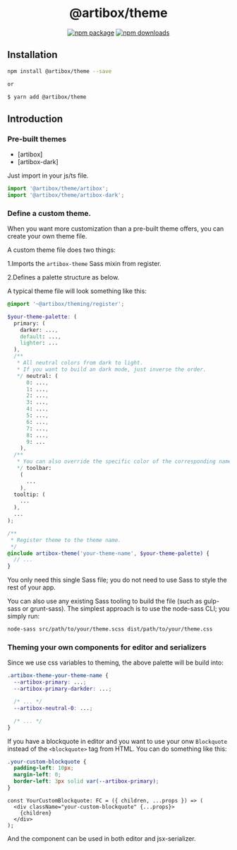 <h1 align="center">@artibox/theme</h1>

<div align="center">

[![npm package](https://img.shields.io/npm/v/@artibox/theme.svg?maxAge=60)](https://www.npmjs.com/package/@artibox/theme)
[![npm downloads](https://img.shields.io/npm/dt/@artibox/theme.svg?maxAge=60)](https://www.npmjs.com/package/@artibox/theme)

</div>

## Installation

```bash
npm install @artibox/theme --save

or

$ yarn add @artibox/theme
```

## Introduction

### Pre-built themes

- [artibox]
- [artibox-dark]

Just import in your js/ts file.

```ts
import '@artibox/theme/artibox';
import '@artibox/theme/artibox-dark';
```

### Define a custom theme.

When you want more customization than a pre-built theme offers, you can create your own theme file.

A custom theme file does two things:

1.Imports the `artibox-theme` Sass mixin from register.

2.Defines a palette structure as below.

A typical theme file will look something like this:

```scss
@import '~@artibox/theming/register';

$your-theme-palette: (
  primary: (
    darker: ...,
    default: ...,
    lighter: ...
  ),
  /**
   * All neutral colors from dark to light.
   * If you want to build an dark mode, just inverse the order.
   */ neutral: (
      0: ...,
      1: ...,
      2: ...,
      3: ...,
      4: ...,
      5: ...,
      6: ...,
      7: ...,
      8: ...,
      9: ...
    ),
  /**
   * You can also override the specific color of the corresponding name of component.
   */ toolbar:
    (
      ...
    ),
  tooltip: (
    ...
  ),
  ...
);

/**
 * Register theme to the theme name.
 */
@include artibox-theme('your-theme-name', $your-theme-palette) {
  // ...
}
```

You only need this single Sass file; you do not need to use Sass to style the rest of your app.

You can also use any existing Sass tooling to build the file (such as gulp-sass or grunt-sass). The simplest approach is to use the node-sass CLI; you simply run:

```bash
node-sass src/path/to/your/theme.scss dist/path/to/your/theme.css
```

### Theming your own components for editor and serializers

Since we use css variables to theming, the above palette will be build into:

```css
.artibox-theme-your-theme-name {
  --artibox-primary: ...;
  --artibox-primary-darkder: ...;

  /* ... */
  --artibox-neutral-0: ...;

  /* ... */
}
```

If you have a blockquote in editor and you want to use your onw `Blockquote` instead of the `<blockquote>` tag from HTML. You can do something like this:

```scss
.your-custom-blockquote {
  padding-left: 10px;
  margin-left: 0;
  border-left: 3px solid var(--artibox-primary);
}
```

```tsx
const YourCustomBlockquote: FC = ({ children, ...props }) => (
  <div className="your-custom-blockquote" {...props}>
    {children}
  </div>
);
```

And the component can be used in both editor and jsx-serializer.
